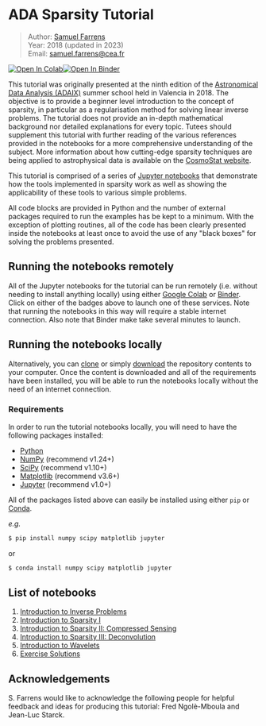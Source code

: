# ADA Sparsity Tutorial

> Author: <font color='#f78c40'>[Samuel Farrens](http://www.cosmostat.org/people/sfarrens)</font>    
> Year: 2018 (updated in 2023)  
> Email: [samuel.farrens@cea.fr](mailto:samuel.farrens@cea.fr)  

[![Open In Colab](https://colab.research.google.com/assets/colab-badge.svg)](https://colab.research.google.com/github/CosmoStat/Tutorials/blob/ada/])[![Open In Binder](https://mybinder.org/badge_logo.svg)](https://mybinder.org/v2/gh/CosmoStat/Tutorials/ada)

This tutorial was originally presented at the ninth edition of the
[Astronomical Data Analysis (ADAIX)](http://ada.cosmostat.org/) summer school held in Valencia
in 2018. The objective is to provide a beginner level introduction to the concept of sparsity, in particular as a regularisation method for solving linear inverse problems. The tutorial does not provide an in-depth mathematical background nor detailed explanations for every topic. Tutees should supplement this tutorial with further reading of the various references provided in the notebooks for a more comprehensive understanding of the subject. More information about how cutting-edge sparsity techniques are being applied to astrophysical data is available on the <a href="http://www.cosmostat.org/" target_="blank">CosmoStat website</a>.

This tutorial is comprised of a series of <a href="https://jupyter-notebook.readthedocs.io/en/stable/" target_="blanck">Jupyter notebooks</a> that demonstrate how the tools implemented in sparsity work as well as showing the applicability of these tools to various simple problems.

All code blocks are provided in Python and the number of external packages required to run the examples has be kept to a minimum. With the exception of plotting routines, all of the code has been clearly presented inside the notebooks at least once to avoid the use of any "black boxes" for solving the problems presented.

## Running the notebooks remotely

All of the Jupyter notebooks for the tutorial can be run remotely (i.e. without needing to install anything locally) using either [Google Colab](https://colab.research.google.com/) or [Binder](https://mybinder.org/). Click on either of the badges above to launch one of these services. Note that running the notebooks in this way will require a stable internet connection. Also note that Binder make take several minutes to launch.

## Running the notebooks locally

Alternatively, you can [clone](https://docs.github.com/en/repositories/creating-and-managing-repositories/cloning-a-repository) or simply [download](https://github.com/CosmoStat/Tutorials/archive/refs/heads/ada.zip) the repository contents to your computer. Once the content is downloaded and all of the requirements have been installed, you will be able to run the notebooks locally without the need of an internet connection.

### Requirements

In order to run the tutorial notebooks locally, you will need to have the following packages installed:

* <a href="https://www.python.org/" target_="blank">Python</a>
* <a href="http://www.numpy.org/" target_="blank">NumPy</a> (recommend v1.24+)
* <a href="https://www.scipy.org/" target_="blank">SciPy</a> (recommend v1.10+)
* <a href="https://matplotlib.org/" target_="blank">Matplotlib</a> (recommend v3.6+)
* <a href="http://jupyter.org/" target_="blank">Jupyter</a> (recommend v1.0+)

All of the packages listed above can easily be installed using either `pip` or <a href="https://docs.conda.io/" target_="blank">Conda</a>.

*e.g.*

```bash
$ pip install numpy scipy matplotlib jupyter
```

or

```bash
$ conda install numpy scipy matplotlib jupyter
```

## List of notebooks

1. [Introduction to Inverse Problems](inverse_problems_1.ipynb)
1. [Introduction to Sparsity I](sparsity_1.ipynb)
1. [Introduction to Sparsity II: Compressed Sensing](sparsity_2_compressed_sensing.ipynb)
1. [Introduction to Sparsity III: Deconvolution](sparsity_3_deconvolution.ipynb)
1. [Introduction to Wavelets](wavelets_1.ipynb)
1. [Exercise Solutions](exercise_solutions.ipynb)

## Acknowledgements

S. Farrens would like to acknowledge the following people for helpful feedback and ideas for producing this tutorial: Fred Ngolè-Mboula and Jean-Luc Starck.
